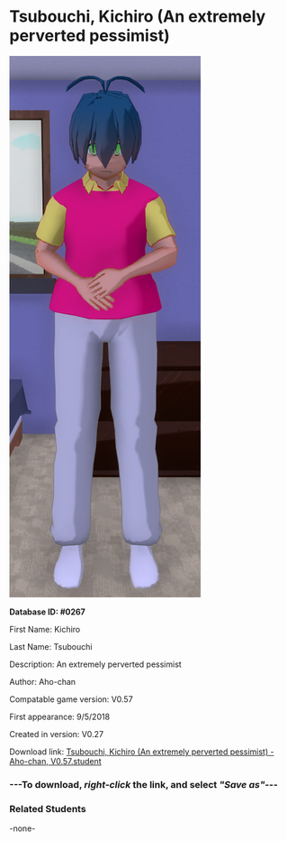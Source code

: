 # Tsubouchi, Kichiro (An extremely perverted pessimist)

<img src="../../Files/Images/Tsubouchi, Kichiro (An extremely perverted pessimist).png" title="Tsubouchi, Kichiro (An extremely perverted pessimist) - Aho-chan, V0.57">

**Database ID: #0267**

First Name: Kichiro

Last Name: Tsubouchi

Description: An extremely perverted pessimist

Author: Aho-chan

Compatable game version: V0.57

First appearance: 9/5/2018

Created in version: V0.27

Download link: <a href="https://raw.githubusercontent.com/Arbiter1223/Daigaku-Gurashi-Custom-Students/master/Files/Student%20Files/Tsubouchi%2C%20Kichiro%20(An%20extremely%20perverted%20pessimist)%20-%20Aho-chan%2C%20V0.57.student">Tsubouchi, Kichiro (An extremely perverted pessimist) - Aho-chan, V0.57.student</a>

### ---**To download, _right-click_ the link, and select _"Save as"_**---

### Related Students

-none-
